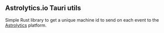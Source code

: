 ## Astrolytics.io Tauri utils

Simple Rust library to get a unique machine id to send on each event to the [Astrolytics](https://www.astrolytics.io) platform.
